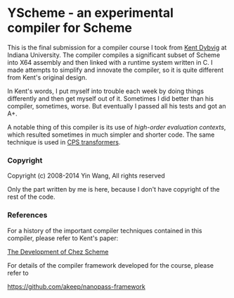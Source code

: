 # YScheme - an experimental compiler for Scheme


This is the final submission for a compiler course I took from <a
href="http://en.wikipedia.org/wiki/R._Kent_Dybvig">Kent Dybvig</a> at Indiana
University. The compiler compiles a significant subset of Scheme into X64
assembly and then linked with a runtime system written in C. I made attempts to
simplify and innovate the compiler, so it is quite different from Kent's
original design.

In Kent's words, I put myself into trouble each week by doing things differently
and then get myself out of it. Sometimes I did better than his compiler,
sometimes, worse. But eventually I passed all his tests and got an A+.

A notable thing of this compiler is its use of _high-order evaluation contexts_,
which resulted sometimes in much simpler and shorter code. The same technique is
used in <a href="https://github.com/yinwang0/lightsabers/blob/master/cps.ss">CPS
transformers</a>.


### Copyright

Copyright (c) 2008-2014 Yin Wang, All rights reserved

Only the part written by me is here, because I don't have copyright of the rest
of the code.


### References

For a history of the important compiler techniques contained in this compiler,
please refer to Kent's paper:

<a href="http://www.cs.indiana.edu/~dyb/pubs/hocs.pdf">The Development of Chez
Scheme</a>


For details of the compiler framework developed for the course, please refer to

<https://github.com/akeep/nanopass-framework>
